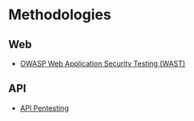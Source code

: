 # Methodologies

## Web
- [OWASP Web Application Security Testing (WAST)](https://owasp.org/www-project-web-security-testing-guide/v42/4-Web_Application_Security_Testing/)

## API
- [API Pentesting](https://k4sst.gitbook.io/api-pentesting)